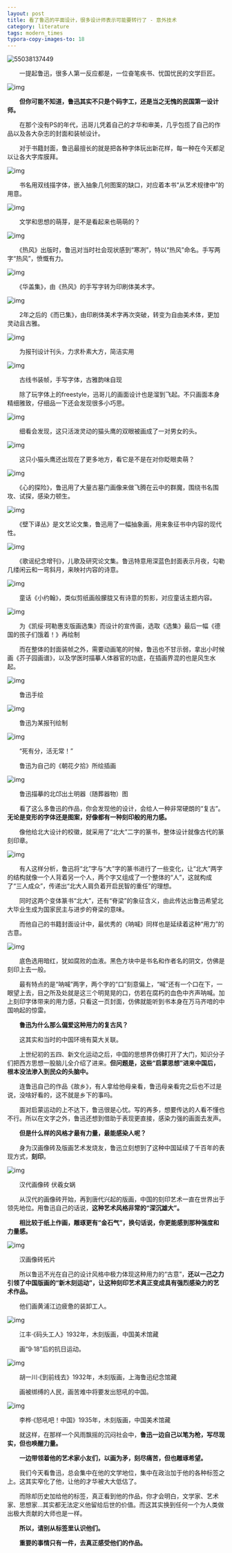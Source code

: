 ```yaml
---
layout: post
title: 看了鲁迅的平面设计，很多设计师表示可能要转行了 - 意外技术
category: literature
tags: modern_times
typora-copy-images-to: 18
---
```

![55038137449](https://cdn.kelu.org/blog/tags/literature.jpg)



　　一提起鲁迅，很多人第一反应都是，一位奋笔疾书、忧国忧民的文学巨匠。

![img](https://cdn.kelu.org/blog/2019/02/640-1550929573388.jpg)

　　**但你可能不知道，鲁迅其实不只是个码字工，还是当之无愧的民国第一设计师。**

　　在那个没有PS的年代，迅哥儿凭着自己的才华和审美，几乎包揽了自己的作品以及各大杂志的封面和装帧设计。

　　对于书籍封面，鲁迅最擅长的就是把各种字体玩出新花样，每一种在今天都足以让各大字库膜拜。

![img](https://cdn.kelu.org/blog/2019/02\640-1550929352078.jpg)

　　书名用双线描字体，嵌入抽象几何图案的缺口，对应着本书“从艺术规律中”的用意。

![img](https://cdn.kelu.org/blog/2019/02\640-1550929358427.jpg)

　　文学和思想的萌芽，是不是看起来也萌萌的？

![img](https://cdn.kelu.org/blog/2019/02\640-1550929554821.jpg)

　　《热风》出版时，鲁迅对当时社会现状感到“寒冽”，特以“热风”命名。手写两字“热风”，愤慨有力。

![img](https://cdn.kelu.org/blog/2019/02\640-1550929365407.jpg)

　　《华盖集》，由《热风》的手写字转为印刷体美术字。

![img](https://cdn.kelu.org/blog/2019/02\640-1550929368325.jpg)

　　2年之后的《而已集》，由印刷体美术字再次突破，转变为自由美术体，更加灵动且古雅。

![img](https://cdn.kelu.org/blog/2019/02\640-1550929375226.jpg)

　　为报刊设计刊头，力求朴素大方，简洁实用

![img](https://cdn.kelu.org/blog/2019/02\640-1550929380046.jpg)

　　古线书装帧，手写字体，古雅韵味自现

　　除了玩字体上的freestyle，迅哥儿的画面设计也是溜到飞起。不只画面本身精细雅致，仔细品一下还会发现很多小巧思。

![img](https://cdn.kelu.org/blog/2019/02\640-1550929384929.jpg)

　　细看会发现，这只活泼灵动的猫头鹰的双眼被画成了一对男女的头。

![img](https://cdn.kelu.org/blog/2019/02\640-1550929437893.jpg)

　　这只小猫头鹰还出现在了更多地方，看它是不是在对你眨眼卖萌？

![img](https://cdn.kelu.org/blog/2019/02\640-1550929440986.jpg)

　　《心的探险》，鲁迅用了大量古墓门画像来做飞腾在云中的群魔，围绕书名围攻、试探，感染力顿生。

![img](https://cdn.kelu.org/blog/2019/02\640-1550929443326.jpg)

　　《壁下译丛》是文艺论文集，鲁迅用了一幅抽象画，用来象征书中内容的现代性。

![img](https://cdn.kelu.org/blog/2019/02\640-1550929445663.jpg)

　　《歌谣纪念增刊》，儿歌及研究论文集。鲁迅特意用深蓝色封面表示月夜，勾勒几缕闲云和一弯斜月，来映衬内容的诗意。

![img](https://cdn.kelu.org/blog/2019/02\640-1550929450019.jpg)

　　童话《小约翰》，类似剪纸画般朦胧又有诗意的剪影，对应童话主题内容。

![img](https://cdn.kelu.org/blog/2019/02\640-1550929453813.jpg)

　　为《凯绥·珂勒惠支版画选集》而设计的宣传画，选取《选集》最后一幅《德国的孩子们饿着！》再绘制

　　而在整体的封面装帧之外，需要动画笔的时候，鲁迅也不甘示弱，拿出小时候画《芥子园画谱》，以及学医时描摹人体器官的功底，在插画界混的也是风生水起。

![img](https://cdn.kelu.org/blog/2019/02\640-1550929456213.jpg)

　　鲁迅手绘

![img](https://cdn.kelu.org/blog/2019/02\640-1550929458541.jpg)

　　鲁迅为某报刊绘制

![img](https://cdn.kelu.org/blog/2019/02\640-1550929461042.jpg)

　　“死有分，活无常！”

　　鲁迅为自己的《朝花夕拾》所绘插画

![img](https://cdn.kelu.org/blog/2019/02\640-1550929463724.jpg)

　　鲁迅描摹的北邙出土明器（随葬器物）图

　　看了这么多鲁迅的作品，你会发现他的设计，会给人一种非常硬朗的“复古”。**无论是变形的字体还是图案，好像都有一种刻印般的用力感。**

　　像他给北大设计的校徽，就采用了“北大”二字的篆书，整体设计就像古代的篆刻印章。

![img](https://cdn.kelu.org/blog/2019/02\640-1550929496317.jpg)

　　有人这样分析，鲁迅将“北”字与“大”字的篆书进行了一些变化，让“北大”两字的结构就像一个人背着另一个人，两个字又组成了一个整体的“人”，这就构成了“三人成众”，传递出“北大人肩负着开启民智的重任”的理想。

　　同时这两个变体篆书“北大”，还有“脊梁”的象征含义，由此传达出鲁迅希望北大毕业生成为国家民主与进步的脊梁的意味。

　　而他自己的书籍封面设计中，最优秀的《呐喊》同样也是延续着这种“用力”的古意。

![img](https://cdn.kelu.org/blog/2019/02\640-1550929492182.jpg)

　　底色选用暗红，犹如腐败的血液。黑色方块中是书名和作者名的阴文，仿佛是刻印上去一般。

　　最有特点的是“呐喊”两字，两个字的“口”刻意偏上，“喊”还有一个口在下，一眼望上去，目之所及处就是这三个明晃晃的口，仿若在腐朽的血色中齐声呐喊。加上刻印字体带来的用力感，只看这一页封面，仿佛就能听到书本身在万马齐喑的中国响起的惊雷。

　　**鲁迅为什么那么偏爱这种用力的复古风？**

　　这其实和当时的中国环境有莫大关联。

　　上世纪初的五四、新文化运动之后，中国的思想界仿佛打开了大门，知识分子们把西方思想一股脑儿全介绍了进来。**但问题是，这些“启蒙思想”进来中国后，根本没法渗入到民众的头脑中。**

　　连鲁迅自己的作品《故乡》，有人拿给他母亲看，鲁迅母亲看完之后也不过是说，没啥好看的，这不就是乡下的事吗。

　　面对启蒙运动的上不达下，鲁迅很是心忧。写的再多，想要传达的人看不懂也不行。所以在文字之外，鲁迅还想到借助于表现更直接，感染力强的画面去发声。

　　**但是什么样的风格才最有力量，最能感染人呢？**

　　身为汉画像砖及版画艺术发烧友，鲁迅立刻想到了这种中国延续了千百年的表现方式，**刻印**。

![img](https://cdn.kelu.org/blog/2019/02\640-1550929472617.jpg)

　　汉代画像砖 伏羲女娲

　　从汉代的画像砖开始，再到唐代兴起的版画，中国的刻印艺术一直在世界出于领先地位。用鲁迅自己的话说，**这种艺术风格非常的“深沉雄大”。**

　　**相比较于纸上作画，雕琢更有“金石气”，换句话说，你更能感到那种强度和力量感。**

![img](https://cdn.kelu.org/blog/2019/02\640-1550929475056.jpg)

　　汉画像砖拓片

　　所以鲁迅不光在自己的设计风格中极力体现这种用力的“古意”，**还以一己之力引领了中国版画的“新木刻运动”，让这种刻印艺术真正变成具有强烈感染力的艺术作品。**

　　他们画黄浦江边疲惫的装卸工人。

![img](https://cdn.kelu.org/blog/2019/02\640-1550929477737.jpg)

　　江丰·《码头工人》1932年，木刻版画，中国美术馆藏

　　画“9·18”后的抗日运动。

![img](https://cdn.kelu.org/blog/2019/02\640-1550929480565.jpg)

　　胡一川·《到前线去》1932年，木刻版画，上海鲁迅纪念馆藏

　　画被绑缚的人民，画苦难中将要发出怒吼的中国。

![img](https://cdn.kelu.org/blog/2019/02\640-1550929482747.jpg)

　　李桦·《怒吼吧！中国》1935年，木刻版画，中国美术馆藏

　　就这样，在那样一个风雨飘摇的沉闷社会中，**鲁迅一边自己以笔为枪，写尽现实，但也唤醒力量。**

　　**一边带领着他的艺术家小友们，以画为矛，刻尽痛苦，但也雕琢希望。**

　　我们今天看鲁迅，总会集中在他的文学地位，集中在政治加于他的各种标签之上。这其实窄化了他，让他的才华被大大低估了。

　　而除却历史加给他的标签，真正看到他的作品，你才会明白，文学家、艺术家、思想家…其实都无法定义他留给后世的价值。而这其实换到任何一个为人类做出极大贡献的大师也是一样。

　　**所以，请别从标签里认识他们。**

　　**重要的事情只有一件，去真正感受他们的作品。**